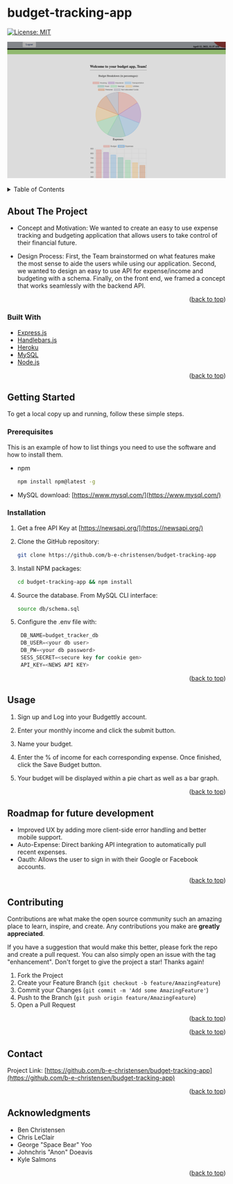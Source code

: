 # budget-tracking-app

<div id="top"></div>
<!--
*** Thanks for checking out the Best-README-Template. If you have a suggestion
*** that would make this better, please fork the repo and create a pull request
*** or simply open an issue with the tag "enhancement".
*** Don't forget to give the project a star!
*** Thanks again! Now go create something AMAZING! :D
-->



<!-- PROJECT SHIELDS -->
<!--
*** I'm using markdown "reference style" links for readability.
*** Reference links are enclosed in brackets [ ] instead of parentheses ( ).
*** See the bottom of this document for the declaration of the reference variables
*** for contributors-url, forks-url, etc. This is an optional, concise syntax you may use.
*** https://www.markdownguide.org/basic-syntax/#reference-style-links
-->

[![License: MIT](https://img.shields.io/badge/License-MIT-yellow.svg)](https://opensource.org/licenses/MIT)

![generated HTML screen shot](./images/theTeamProject.png)




<!-- PROJECT LOGO
<br />
<div align="center">
    <img src="" alt="Logo" width="80" height="80">
  </a>

<h3 align="center">budget-tracking-app</h3>

  <p align="center">
    project_description
    <br />
    <a href="https://github.com/github_username/repo_name"><strong>Explore the docs »</strong></a>
    <br />
    <br />
    <a href="https://github.com/github_username/repo_name">View Demo</a>
    ·
    <a href="https://github.com/github_username/repo_name/issues">Report Bug</a>
    ·
    <a href="https://github.com/github_username/repo_name/issues">Request Feature</a>
  </p>
</div> -->



<!-- TABLE OF CONTENTS -->
<details>
  <summary>Table of Contents</summary>
  <ol>
    <li>
      <a href="#about-the-project">About The Project</a>
      <ul>
        <li><a href="#built-with">Built With</a></li>
      </ul>
    </li>
    <li>
      <a href="#getting-started">Getting Started</a>
      <ul>
        <li><a href="#prerequisites">Prerequisites</a></li>
        <li><a href="#installation">Installation</a></li>
      </ul>
    </li>
    <li><a href="#usage">Usage</a></li>
    <li><a href="#roadmap">Roadmap</a></li>
    <li><a href="#contributing">Contributing</a></li>
    <li><a href="#license">License</a></li>
    <li><a href="#contact">Contact</a></li>
    <li><a href="#acknowledgments">Acknowledgments</a></li>
  </ol>
</details>



<!-- ABOUT THE PROJECT -->
## About The Project

* Concept and Motivation: We wanted to create an easy to use expense tracking and budgeting application that allows users to take control of their financial future.

* Design Process: First, the Team brainstormed on what features make the most sense to aide the users while using our application. Second, we wanted to design an easy to use API for expense/income and budgeting with a schema. Finally, on the front end, we framed a concept that works seamlessly with the backend API.



<p align="right">(<a href="#top">back to top</a>)</p>



### Built With

* [Express.js](https://expressjs.com/)
* [Handlebars.js](https://handlebarsjs.com/)
* [Heroku](https://id.heroku.com/login)
* [MySQL](https://www.mysql.com/)
* [Node.js](https://nodejs.dev/)

<p align="right">(<a href="#top">back to top</a>)</p>



<!-- GETTING STARTED -->
## Getting Started

To get a local copy up and running, follow these simple steps.


### Prerequisites

This is an example of how to list things you need to use the software and how to install them.
* npm
  ```sh
  npm install npm@latest -g
  ```
* MySQL download: [https://www.mysql.com/](https://www.mysql.com/)   

### Installation

1. Get a free API Key at [https://newsapi.org/](https://newsapi.org/)

2. Clone the GitHub repository:
   ```sh
   git clone https://github.com/b-e-christensen/budget-tracking-app
   ```
3. Install NPM packages:
   ```sh
   cd budget-tracking-app && npm install
4. Source the database. From MySQL CLI interface:
    ```sh
    source db/schema.sql
    ```
5. Configure the .env file with:
   ```js
    DB_NAME=budget_tracker_db
    DB_USER=<your db user>
    DB_PW=<your db password>
    SESS_SECRET=<secure key for cookie gen>
    API_KEY=<NEWS API KEY>
   ```

<p align="right">(<a href="#top">back to top</a>)</p>



<!-- USAGE EXAMPLES -->
## Usage

1. Sign up and Log into your Budgettly account.

2. Enter your monthly income and click the submit button.

3. Name your budget.

4. Enter the % of income for each corresponding expense. Once finished, click the Save Budget button.

5. Your budget will be displayed within a pie chart as well as a bar graph.

<!-- _For more examples, please refer to the [Documentation](https://example.com)_ -->

<p align="right">(<a href="#top">back to top</a>)</p>



<!-- ROADMAP -->
## Roadmap for future development

- Improved UX by adding more client-side error handling and better mobile support.
- Auto-Expense: Direct banking API integration to automatically pull recent expenses.
- Oauth: Allows the user to sign in with their Google or Facebook accounts.

<!-- See the [open issues](https://github.com/github_username/repo_name/issues) for a full list of proposed features (and known issues). -->

<p align="right">(<a href="#top">back to top</a>)</p>



<!-- CONTRIBUTING -->
## Contributing

Contributions are what make the open source community such an amazing place to learn, inspire, and create. Any contributions you make are **greatly appreciated**.

If you have a suggestion that would make this better, please fork the repo and create a pull request. You can also simply open an issue with the tag "enhancement".
Don't forget to give the project a star! Thanks again!

1. Fork the Project
2. Create your Feature Branch (`git checkout -b feature/AmazingFeature`)
3. Commit your Changes (`git commit -m 'Add some AmazingFeature'`)
4. Push to the Branch (`git push origin feature/AmazingFeature`)
5. Open a Pull Request

<p align="right">(<a href="#top">back to top</a>)</p>



<!-- LICENSE -->
<!-- ## License

[![License: MIT](https://img.shields.io/badge/License-MIT-yellow.svg)](https://opensource.org/licenses/MIT) -->


<p align="right">(<a href="#top">back to top</a>)</p>



<!-- CONTACT -->
## Contact

<!-- Your Name - [@twitter_handle](https://twitter.com/twitter_handle) - email@email_client.com -->

Project Link: [https://github.com/b-e-christensen/budget-tracking-app](https://github.com/b-e-christensen/budget-tracking-app)

<p align="right">(<a href="#top">back to top</a>)</p>



<!-- ACKNOWLEDGMENTS -->
## Acknowledgments

* Ben Christensen
* Chris LeClair
* George "Space Bear" Yoo
* Johnchris "Anon" Doeavis
* Kyle Salmons

<p align="right">(<a href="#top">back to top</a>)</p>